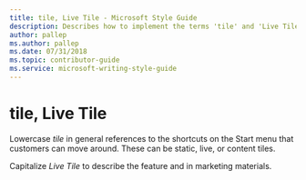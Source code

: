 ```yaml
---
title: tile, Live Tile - Microsoft Style Guide
description: Describes how to implement the terms 'tile' and 'Live Tile' in Microsoft content and clarifies to capitalize 'Live Tile'.
author: pallep
ms.author: pallep
ms.date: 07/31/2018
ms.topic: contributor-guide
ms.service: microsoft-writing-style-guide
---
```


# tile, Live Tile

Lowercase *tile*
in general references to the shortcuts on the Start menu 
that customers can move around. These can be static, live, or content
tiles. 

Capitalize *Live Tile* to describe the feature and in marketing materials. 
